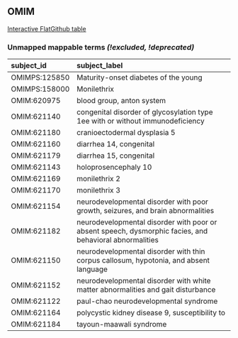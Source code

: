 ## OMIM
[Interactive FlatGithub table](https://flatgithub.com/monarch-initiative/mondo-ingest?filename=src/ontology/reports/omim_mapping_status.tsv)

### Unmapped mappable terms _(!excluded, !deprecated)_
| subject_id    | subject_label                                                                                           |
|:--------------|:--------------------------------------------------------------------------------------------------------|
| OMIMPS:125850 | Maturity-onset diabetes of the young                                                                    |
| OMIMPS:158000 | Monilethrix                                                                                             |
| OMIM:620975   | blood group, anton system                                                                               |
| OMIM:621140   | congenital disorder of glycosylation type 1ee with or without immunodeficiency                          |
| OMIM:621180   | cranioectodermal dysplasia 5                                                                            |
| OMIM:621160   | diarrhea 14, congenital                                                                                 |
| OMIM:621179   | diarrhea 15, congenital                                                                                 |
| OMIM:621143   | holoprosencephaly 10                                                                                    |
| OMIM:621169   | monilethrix 2                                                                                           |
| OMIM:621170   | monilethrix 3                                                                                           |
| OMIM:621154   | neurodevelopmental disorder with poor growth, seizures, and brain abnormalities                         |
| OMIM:621182   | neurodevelopmental disorder with poor or absent speech, dysmorphic facies, and behavioral abnormalities |
| OMIM:621150   | neurodevelopmental disorder with thin corpus callosum, hypotonia, and absent language                   |
| OMIM:621152   | neurodevelopmental disorder with white matter abnormalities and gait disturbance                        |
| OMIM:621122   | paul-chao neurodevelopmental syndrome                                                                   |
| OMIM:621164   | polycystic kidney disease 9, susceptibility to                                                          |
| OMIM:621184   | tayoun-maawali syndrome                                                                                 |